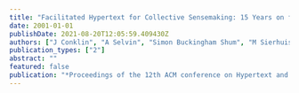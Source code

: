 ```yaml
---
title: "Facilitated Hypertext for Collective Sensemaking: 15 Years on from gIBIS"
date: 2001-01-01
publishDate: 2021-08-20T12:05:59.409430Z
authors: ["J Conklin", "A Selvin", "Simon Buckingham Shum", "M Sierhuis"]
publication_types: ["2"]
abstract: ""
featured: false
publication: "*Proceedings of the 12th ACM conference on Hypertext and Hypermedia*"
---
```


